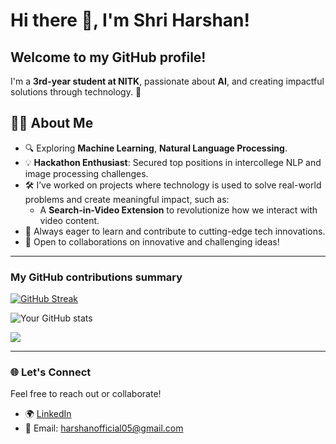 # Hi there 👋, I'm Shri Harshan!  

## Welcome to my GitHub profile!  
I'm a **3rd-year student at NITK**, passionate about **AI**, and creating impactful solutions through technology. 🚀  

## 🧑‍💻 About Me  
- 🔍 Exploring **Machine Learning**, **Natural Language Processing**.  
- 💡 **Hackathon Enthusiast**: Secured top positions in intercollege NLP and image processing challenges.  
- 🛠️ I’ve worked on projects where technology is used to solve real-world problems and create meaningful impact, such as:
  - A **Search-in-Video Extension** to revolutionize how we interact with video content.  
- 🌱 Always eager to learn and contribute to cutting-edge tech innovations.  
- 🌟 Open to collaborations on innovative and challenging ideas!  

---

<h3>My GitHub contributions summary</h3>  

[![GitHub Streak](https://github-readme-streak-stats.herokuapp.com?user=iamshriharshan&theme=dark&ring=fb4362&fire=fb4362&currStreakNum=fb4362&currStreakLabel=fb4362&hide_border=true)](https://git.io/streak-stats)  

![Your GitHub stats](https://github-readme-stats.vercel.app/api?username=iamshriharshan&hide_border=true&show_icons=true&bg_color=151515&title_color=fb4362&icon_color=fb4362&text_bold=false&text_color=9e9e9e)  

![](https://komarev.com/ghpvc/?username=iamshriharshan)  

---

### 🌐 Let's Connect  
Feel free to reach out or collaborate!  
- 🌍 [LinkedIn](https://linkedin.com/in/shri-harshan)  
- 📧 Email: harshanofficial05@gmail.com

